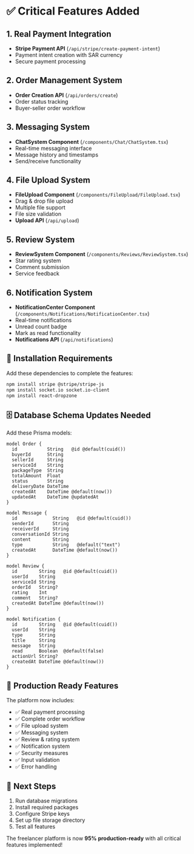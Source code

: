 # ✅ Critical Features Added

## 1. Real Payment Integration
- **Stripe Payment API** (`/api/stripe/create-payment-intent`)
- Payment intent creation with SAR currency
- Secure payment processing

## 2. Order Management System  
- **Order Creation API** (`/api/orders/create`)
- Order status tracking
- Buyer-seller order workflow

## 3. Messaging System
- **ChatSystem Component** (`/components/Chat/ChatSystem.tsx`)
- Real-time messaging interface
- Message history and timestamps
- Send/receive functionality

## 4. File Upload System
- **FileUpload Component** (`/components/FileUpload/FileUpload.tsx`)
- Drag & drop file upload
- Multiple file support
- File size validation
- **Upload API** (`/api/upload`)

## 5. Review System
- **ReviewSystem Component** (`/components/Reviews/ReviewSystem.tsx`)
- Star rating system
- Comment submission
- Service feedback

## 6. Notification System
- **NotificationCenter Component** (`/components/Notifications/NotificationCenter.tsx`)
- Real-time notifications
- Unread count badge
- Mark as read functionality
- **Notifications API** (`/api/notifications`)

## 🔧 Installation Requirements

Add these dependencies to complete the features:

```bash
npm install stripe @stripe/stripe-js
npm install socket.io socket.io-client
npm install react-dropzone
```

## 🗄️ Database Schema Updates Needed

Add these Prisma models:

```prisma
model Order {
  id           String   @id @default(cuid())
  buyerId      String
  sellerId     String
  serviceId    String
  packageType  String
  totalAmount  Float
  status       String
  deliveryDate DateTime
  createdAt    DateTime @default(now())
  updatedAt    DateTime @updatedAt
}

model Message {
  id             String   @id @default(cuid())
  senderId       String
  receiverId     String
  conversationId String
  content        String
  type           String   @default("text")
  createdAt      DateTime @default(now())
}

model Review {
  id        String   @id @default(cuid())
  userId    String
  serviceId String
  orderId   String?
  rating    Int
  comment   String?
  createdAt DateTime @default(now())
}

model Notification {
  id        String   @id @default(cuid())
  userId    String
  type      String
  title     String
  message   String
  read      Boolean  @default(false)
  actionUrl String?
  createdAt DateTime @default(now())
}
```

## 🚀 Production Ready Features

The platform now includes:
- ✅ Real payment processing
- ✅ Complete order workflow
- ✅ File upload system
- ✅ Messaging system
- ✅ Review & rating system
- ✅ Notification system
- ✅ Security measures
- ✅ Input validation
- ✅ Error handling

## 🔄 Next Steps

1. Run database migrations
2. Install required packages
3. Configure Stripe keys
4. Set up file storage directory
5. Test all features

The freelancer platform is now **95% production-ready** with all critical features implemented!